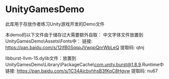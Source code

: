 # UnityGamesDemo
此库用于存放作者练习Unity游戏开发的Demo文件

本demo的以下文件由于储存过大需要额外自取：
中文字体文件放置到UnityGamesDemo\Assets\Fonts中：
链接: https://pan.baidu.com/s/12ifB0SqspJVwppQnrWbLeQ 提取码: qtnj

libburst-llvm-15.dylib文件：放置到UnityGamesDemo\Library\PackageCache\com.unity.burst@1.8.9\.Runtime中
链接: https://pan.baidu.com/s/1C34AicbvhhsB3fKqC8Hgvw 提取码: nu67






